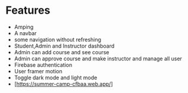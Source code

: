 # Features
* Amping
* A navbar
* some navigation without refreshing
* Student,Admin and Instructor dashboard
* Admin can add course and see course
* Admin can approve course and make instructor and manage all user
* Firebase authentication
* User framer motion
* Toggle dark mode and light mode
* [https://summer-camp-cfbaa.web.app/]
